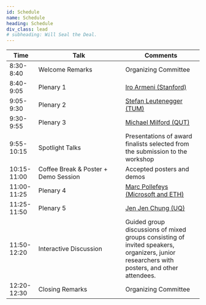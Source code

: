 ```yaml
---
id: Schedule
name: Schedule
heading: Schedule
div_class: lead
# subheading: Will Seal the Deal.
---
```


<table>
  <thead>
    <tr>
      <th style="width: 15%;">Time</th>
      <th style="width: 45%;">Talk</th>
      <th style="width: 40%;">Comments</th>
    </tr>
  </thead>
  <tbody>
    <tr><td>8:30-8:40</td><td>Welcome Remarks</td><td>Organizing Committee</td></tr>
    <tr><td>8:40-9:05</td><td>Plenary 1</td><td><a href="https://ir0.github.io/">Iro Armeni (Stanford)</a></td></tr>
    <tr><td>9:05-9:30</td><td>Plenary 2</td><td><a href="https://www.professoren.tum.de/en/leutenegger-stefan">Stefan Leutenegger (TUM)</a></td></tr>
    <tr><td>9:30-9:55</td><td>Plenary 3</td><td><a href="https://www.qut.edu.au/about/our-people/academic-profiles/michael.milford">Michael Milford (QUT)</a></td></tr>
    <tr><td>9:55-10:15</td><td>Spotlight Talks</td><td>Presentations of award finalists selected from the submission to the workshop</td></tr>
    <tr><td>10:15-11:00</td><td>Coffee Break & Poster + Demo Session</td><td>Accepted posters and demos</td></tr>
    <tr><td>11:00-11:25</td><td>Plenary 4</td><td><a href="https://people.inf.ethz.ch/marc.pollefeys/">Marc Pollefeys (Microsoft and ETH)</a></td></tr>
    <tr><td>11:25-11:50</td><td>Plenary 5</td><td><a href="https://jenjenchung.github.io/anthropomorphic/">Jen Jen Chung (UQ)</a></td></tr>
    <tr><td>11:50-12:20</td><td>Interactive Discussion</td><td>Guided group discussions of mixed groups consisting of invited speakers, organizers, junior researchers with posters, and other attendees.</td></tr>
    <tr><td>12:20-12:30</td><td>Closing Remarks</td><td>Organizing Committee</td></tr>
  </tbody>
</table>
